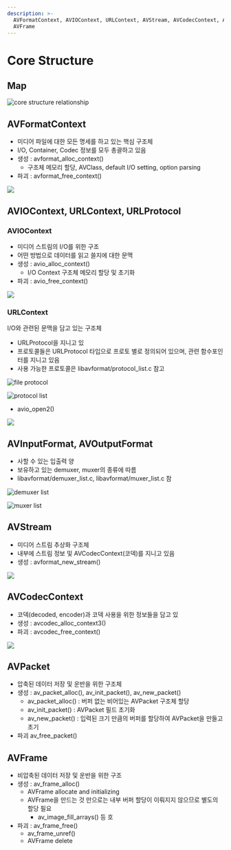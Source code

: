 ```yaml
---
description: >-
  AVFormatContext, AVIOContext, URLContext, AVStream, AVCodecContext, AVPacket,
  AVFrame
---
```


# Core Structure

## Map

![core structure relationship](../../../.gitbook/assets/image%20%281%29.png)

## AVFormatContext

* 미디어 파일에 대한 모든 명세를 하고 있는 핵심 구조체
* I/O, Container, Codec 정보를 모두 총괄하고 있음
* 생성 : avformat\_alloc\_context\(\)
  * 구조체 메모리 할당, AVClass, default I/O setting, option parsing
* 파괴 : avformat\_free\_context\(\)

![](../../../.gitbook/assets/image-1-%20%282%29.png)

## AVIOContext, URLContext, URLProtocol

### AVIOContext

* 미디어 스트림의 I/O를 위한 구조
* 어떤 방법으로 데이터를 읽고 쓸지에 대한 문맥
* 생성 : avio\_alloc\_context\(\)
  * I/O Context 구조체 메모리 할당 및 초기화
* 파괴 : avio\_free\_context\(\)

![](../../../.gitbook/assets/image-2-.png)

### URLContext

I/O와 관련된 문맥을 담고 있는 구조체

* URLProtocol을 지니고 있
* 프로토콜들은 URLProtocol 타입으로 프로토 별로 정의되어 있으며, 관련 함수포인터를 지니고 있음
* 사용 가능한 프로토콜은 libavformat/protocol\_list.c 참고

![file protocol](../../../.gitbook/assets/image-3-%20%281%29.png)

![protocol list](../../../.gitbook/assets/image-4-%20%281%29.png)



* avio\_open2\(\)

![](../../../.gitbook/assets/image-5-%20%282%29.png)

### 

## AVInputFormat, AVOutputFormat

* 사할 수 있는 입출력  양
* 보유하고 있는 demuxer, muxer의 종류에 따름
* libavformat/demuxer\_list.c, libavformat/muxer\_list.c 참

![demuxer list](../../../.gitbook/assets/image-6-%20%282%29.png)

![muxer list](../../../.gitbook/assets/image-7-.png)

## AVStream

* 미디어 스트림 추상화 구조체
* 내부에 스트림 정보 및 AVCodecContext\(코덱\)를 지니고 있음
* 생성 : avformat\_new\_stream\(\)

![](../../../.gitbook/assets/image-8-.png)

## AVCodecContext

* 코덱\(decoded, encoder\)과 코덱 사용을 위한 정보들을 담고 있
* 생성 : avcodec\_alloc\_context3\(\)
* 파괴 : avcodec\_free\_context\(\)

![](../../../.gitbook/assets/image-9-.png)

## AVPacket

* 압축된 데이터 저장 및 운반을 위한 구조체
* 생성 : av\_packet\_alloc\(\), av\_init\_packet\(\), av\_new\_packet\(\)
  * av\_packet\_alloc\(\) : 버퍼 없는 비어있는  AVPacket 구조체 할당
  * av\_init\_packet\(\) : AVPacket 필드 초기화
  * av\_new\_packet\(\) : 입력된 크기 만큼의 버퍼를 할당하여 AVPacket을 만들고 초기
* 파괴 av\_free\_packet\(\)

## AVFrame

* 비압축된 데이터 저장 및 운반을 위한 구조
* 생성 : av\_frame\_alloc\(\)
  * AVFrame allocate and initializing
  * AVFrame을 만드는 것 만으로는 내부 버퍼 할당이 이뤄지지 않으므로 별도의 할당 필요
    * av\_image\_fill\_arrays\(\) 등 호
* 파괴 : av\_frame\_free\(\)
  * av\_frame\_unref\(\)
  * AVFrame delete


